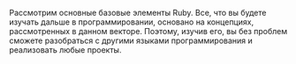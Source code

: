 Рассмотрим основные базовые элементы Ruby. Все, что вы будете изучать дальше в программировании, основано на концепциях, рассмотренных в данном векторе. Поэтому, изучив его, вы без проблем сможете разобраться с другими языками программирования и реализовать любые проекты.
